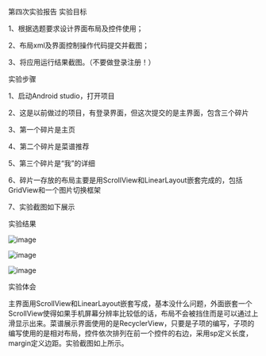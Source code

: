 第四次实验报告
实验目标

1、根据选题要求设计界面布局及控件使用；

2、布局xml及界面控制操作代码提交并截图；

3、将应用运行结果截图。（不要做登录注册！）

实验步骤

1、启动Android studio，打开项目

2、这是以前做过的项目，有登录界面，但这次提交的是主界面，包含三个碎片

3、第一个碎片是主页

4、第二个碎片是菜谱推荐

5、第三个碎片是“我”的详细

6、碎片一存放的布局主要是用ScrollView和LinearLayout嵌套完成的，包括GridView和一个图片切换框架

7、实验截图如下展示

实验结果



![image](https://github.com/henyiwu/android-labs-2018/blob/master/com1614080901234/main/res/drawable/16825217735265188.jpg?raw=true)

![image](https://github.com/henyiwu/android-labs-2018/blob/master/com1614080901234/main/res/drawable/433627875314971818.jpg?raw=true)

![image](https://github.com/henyiwu/android-labs-2018/blob/master/com1614080901234/main/res/drawable/898333339364222214.jpg?raw=true)

实验体会

主界面用ScrollView和LinearLayout嵌套写成，基本没什么问题，外面嵌套一个ScrollView使得如果手机屏幕分辨率比较低的话，布局不会被挡住而是可以通过上滑显示出来。菜谱展示界面使用的是RecyclerView，只要是子项的编写，子项的编写使用的是相对布局，控件依次排列在前一个控件的右边，采用sp定义长度，margin定义边距。实验截图如上所示。